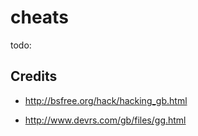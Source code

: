 # cheats

todo:

## Credits

- <http://bsfree.org/hack/hacking_gb.html>

- <http://www.devrs.com/gb/files/gg.html>
